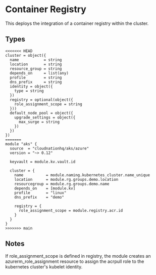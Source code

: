 # Container Registry

This deploys the integration of a container registry within the cluster.

## Types

```hcl
<<<<<<< HEAD
cluster = object({
  name           = string
  location       = string
  resource_group = string
  depends_on     = list(any)
  profile        = string
  dns_prefix     = string
  identity = object({
    type = string
  })
  registry = optional(object({
    role_assignment_scope = string
  }))
  default_node_pool = object({
    upgrade_settings = object({
      max_surge = string
    })
  })
})
=======
module "aks" {
  source  = "cloudnationhq/aks/azure"
  version = "~> 0.12"

  keyvault = module.kv.vault.id

  cluster = {
    name          = module.naming.kubernetes_cluster.name_unique
    location      = module.rg.groups.demo.location
    resourcegroup = module.rg.groups.demo.name
    depends_on    = [module.kv]
    profile       = "linux"
    dns_prefix    = "demo"

    registry = {
      role_assignment_scope = module.registry.acr.id
    }
  }
}
>>>>>>> main
```

## Notes

If role_assignment_scope is defined in registry, the module creates an azurerm_role_assignment resource to assign the acrpull role to the kubernetes cluster's kubelet identity.
